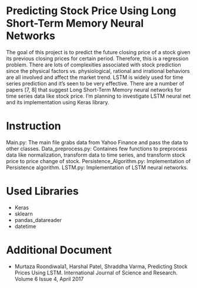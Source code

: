 # Predicting Stock Price Using Long Short-Term Memory Neural Networks
The goal of this project is to predict the future closing price of a stock given its previous closing prices for certain period.
Therefore, this is a regression problem. There are lots of complexities associated with stock prediction since the physical factors vs. physiological, rational and irrational behaviors are all involved and affect the market trend. LSTM is widely used for time series prediction and it’s seen to be very effective. There are a number of papers [7, 8] that suggest Long Short-Term Memory neural networks for time series data like stock price.
I’m planning to investigate LSTM neural net and its implementation using Keras library. 

# Instruction

Main.py: The main file grabs data from Yahoo Finance and pass the data to other classes.
Data_preprocess.py: Containes few functions to preprocess data like normalization, transform data to time series, and transform stock price to price change of stock.
Persistence_Algorithm.py: Implementation of Persistence algorithm.
LSTM.py: Implementation of LSTM neural networks.

# Used Libraries
- Keras
- sklearn
- pandas_datareader
- datetime

# Additional Document

- Murtaza Roondiwala1, Harshal Patel, Shraddha Varma, Predicting Stock Prices Using LSTM. International Journal of Science and Research. Volume 6 Issue 4, April 2017
